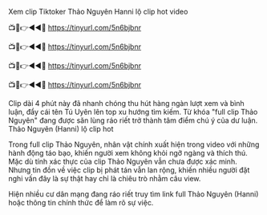 Xem clip Tiktoker Thảo Nguyên Hanni lộ clip hot video

📺📱👉◄◄🔴  https://tinyurl.com/5n6bjbnr

📺📱👉◄◄🔴  https://tinyurl.com/5n6bjbnr

📺📱👉◄◄🔴  https://tinyurl.com/5n6bjbnr

📺📱👉◄◄🔴  https://tinyurl.com/5n6bjbnr


Clip dài 4 phút này đã nhanh chóng thu hút hàng ngàn lượt xem và bình luận, đẩy cái tên Tú Uyên lên top xu hướng tìm kiếm. Từ khóa "full clip Thảo Nguyên" đang được săn lùng ráo riết trở thành tâm điểm chú ý của dư luận.
Thảo Nguyên (Hanni) lộ clip hot


Trong full clip Thảo Nguyên, nhân vật chính xuất hiện trong video với những hành động táo bạo, khiến người xem không khỏi ngỡ ngàng và thích thú. Mặc dù tính xác thực của clip Thảo Nguyên vẫn chưa được xác minh. Nhưng tin đồn về việc clip bị phát tán vẫn lan rộng, khiến nhiều người đặt nghi vấn đây là sự thật hay chỉ là chiêu trò nhằm câu view. 

Hiện nhiều cư dân mạng đang ráo riết truy tìm link full Thảo Nguyên (Hanni) hoặc thông tin chính thức để làm rõ sự việc.
